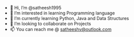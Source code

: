 - 👋 Hi, I’m @satheesh1995
- 👀 I’m interested in learning Programming language
- 🌱 I’m currently learning Python, Java and Data Structures
- 💞️ I’m looking to collaborate on Projects
- 📫 You can reach me @ satheeshv@outlook.com

<!---
satheesh1995/satheesh1995 is a ✨ special ✨ repository because its `README.md` (this file) appears on your GitHub profile.
You can click the Preview link to take a look at your changes.
--->
